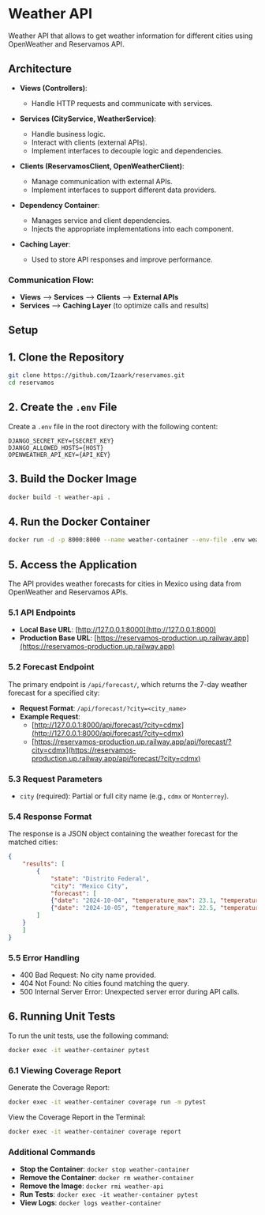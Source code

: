 # Weather API

Weather API that allows to get weather information for different cities using OpenWeather and Reservamos API.

## Architecture

- **Views (Controllers)**:
  - Handle HTTP requests and communicate with services.

- **Services (CityService, WeatherService)**:
  - Handle business logic.
  - Interact with clients (external APIs).
  - Implement interfaces to decouple logic and dependencies.

- **Clients (ReservamosClient, OpenWeatherClient)**:
  - Manage communication with external APIs.
  - Implement interfaces to support different data providers.

- **Dependency Container**:
  - Manages service and client dependencies.
  - Injects the appropriate implementations into each component.

- **Caching Layer**:
  - Used to store API responses and improve performance.

### Communication Flow:
- **Views** ⟶ **Services** ⟶ **Clients** ⟶ **External APIs**
- **Services** ⟶ **Caching Layer** (to optimize calls and results)

## Setup

## 1. Clone the Repository

```bash
git clone https://github.com/Izaark/reservamos.git
cd reservamos
```

## 2. Create the `.env` File

Create a `.env` file in the root directory with the following content:

```env
DJANGO_SECRET_KEY={SECRET_KEY}
DJANGO_ALLOWED_HOSTS={HOST}
OPENWEATHER_API_KEY={API_KEY}
```

## 3. Build the Docker Image

```bash
docker build -t weather-api .
```

## 4. Run the Docker Container

```bash
docker run -d -p 8000:8000 --name weather-container --env-file .env weather-api
```

## 5. Access the Application

The API provides weather forecasts for cities in Mexico using data from OpenWeather and Reservamos APIs.

### 5.1 API Endpoints

- **Local Base URL**: [http://127.0.0.1:8000](http://127.0.0.1:8000)
- **Production Base URL**: [https://reservamos-production.up.railway.app](https://reservamos-production.up.railway.app)

### 5.2 Forecast Endpoint

The primary endpoint is `/api/forecast/`, which returns the 7-day weather forecast for a specified city:

- **Request Format**: `/api/forecast/?city=<city_name>`
- **Example Request**: 
  - [http://127.0.0.1:8000/api/forecast/?city=cdmx](http://127.0.0.1:8000/api/forecast/?city=cdmx)
  - [https://reservamos-production.up.railway.app/api/forecast/?city=cdmx](https://reservamos-production.up.railway.app/api/forecast/?city=cdmx)

### 5.3 Request Parameters

- `city` (required): Partial or full city name (e.g., `cdmx` or `Monterrey`).

### 5.4 Response Format

The response is a JSON object containing the weather forecast for the matched cities:

```json
{
	"results": [
		{	
			"state": "Distrito Federal",
			"city": "Mexico City",
			"forecast": [
			{"date": "2024-10-04", "temperature_max": 23.1, "temperature_min": 15.0, "weather": "scattered clouds"},
			{"date": "2024-10-05", "temperature_max": 22.5, "temperature_min": 14.8, "weather": "light rain"}
		]
	}
	]
}
```

### 5.5 Error Handling
- 400 Bad Request: No city name provided.
- 404 Not Found: No cities found matching the query.
- 500 Internal Server Error: Unexpected server error during API calls.

## 6. Running Unit Tests

To run the unit tests, use the following command:

```bash
docker exec -it weather-container pytest
```


### 6.1 Viewing Coverage Report

Generate the Coverage Report:

```bash
docker exec -it weather-container coverage run -m pytest
```

View the Coverage Report in the Terminal:

```bash
docker exec -it weather-container coverage report
```


### Additional Commands

- **Stop the Container**: `docker stop weather-container`
- **Remove the Container**: `docker rm weather-container`
- **Remove the Image**: `docker rmi weather-api`
- **Run Tests**: `docker exec -it weather-container pytest`
- **View Logs**: `docker logs weather-container`


